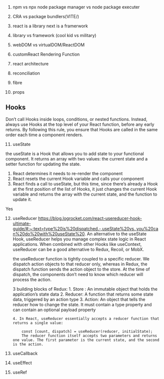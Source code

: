 1. npm vs npx
node package manager vs node package executer

2. CRA vs package bundlers(VITE/)

3. react is a library
next is a framerwork

4. library vs framework
(cool kid vs military)

5. webDOM vs virtualDOM/ReactDOM

6. customReact Rendering Function

7. react architecture

8. reconciliation

9. fibre

10. props

## Hooks

Don’t call Hooks inside loops, conditions, or nested functions. Instead, always use Hooks at the top level of your React function, before any early returns. By following this rule, you ensure that Hooks are called in the same order each time a component renders.

11. useState

   the useState is a Hook that allows you to add state to your functional component. It returns an array with two values: the current state and a setter function for updating the state.

   1. React determines it needs to re-render the component
   2. React resets the current Hook variable and calls your component
   3. React finds a call to useState, but this time, since there’s already a Hook at the first position of the list of Hooks, it just changes the current Hook variable and returns the array with the current state, and the function to update it.

Yes

12. useReducer
<https://blog.logrocket.com/react-usereducer-hook-ultimate-guide/#:~:text=type%20is%20dispatched.-,useState%20vs.,you%20can%20do%20with%20useState%20>.
    An alternative to the useState Hook, useReducer helps you manage complex state logic in React applications.
    When combined with other Hooks like useContext, useReducer can be a good alternative to Redux, Recoil, or MobX.

    the useReducer function is tightly coupled to a specific reducer. We dispatch action objects to that reducer only, whereas in Redux, the dispatch function sends the action object to the store. At the time of dispatch, the components don’t need to know which reducer will process the action.

    3 building blocks of Redux:
        1. Store : An immutable object that holds the application’s state data
        2. Reducer: A function that returns some state data, triggered by an action type
        3. Action: An object that tells the reducer how to change the state. It must contain a type property and can contain an optional payload property

        4. In React, useReducer essentially accepts a reducer function that returns a single value:

            const [count, dispatch] = useReducer(reducer, initialState);
            The reducer function itself accepts two parameters and returns one value. The first parameter is the current state, and the second is the action. 

12. useCallback
13. useEffect
14. useRef
